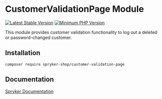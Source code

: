 # CustomerValidationPage Module
[![Latest Stable Version](https://poser.pugx.org/spryker-shop/customer-validation-page/v/stable.svg)](https://packagist.org/packages/spryker-shop/customer-validation-page)
[![Minimum PHP Version](https://img.shields.io/badge/php-%3E%3D%208.2-8892BF.svg)](https://php.net/)

This module provides customer validation functionality to log out a deleted or password-changed customer.

## Installation

```
composer require spryker-shop/customer-validation-page
```

## Documentation

[Spryker Documentation](https://docs.spryker.com)
